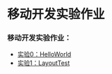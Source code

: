# 移动开发实验作业
### 移动开发实验作业：
- [实验0：HelloWorld](https://github.com/linpeiyou/Labs/tree/master/HelloWorld)
- [实验1：LayoutTest](https://github.com/linpeiyou/Labs/tree/master/Lab1/LayoutTest)
